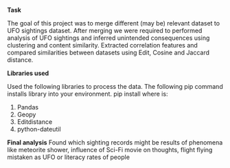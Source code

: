 **Task**

The goal of this project was to merge different (may be) relevant dataset to UFO sightings dataset. After merging we were required to performed analysis of UFO sightings and inferred unintended consequences using clustering and content similarity.
Extracted correlation features and compared similarities between datasets using Edit, Cosine and Jaccard distance.


**Libraries used**

Used the following libraries to process the data.
The following pip command installs library <LIB> into your environment.
	pip install <LIB>
where <LIB> is:
1.	Pandas
2.	Geopy
3.	Editdistance
4.	python-dateutil

**Final analysis**
Found which sighting records might be results of phenomena like meteorite shower, influence of Sci-Fi movie on thoughts,
flight flying mistaken as UFO or literacy rates of people

